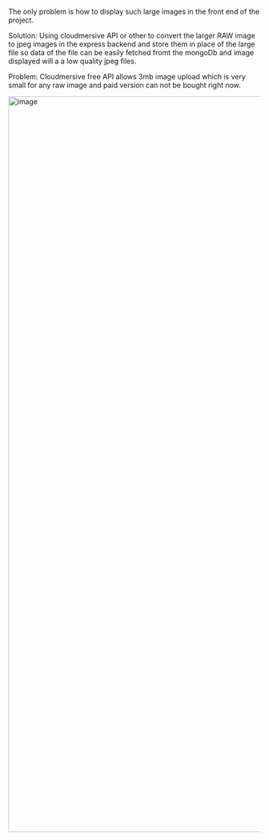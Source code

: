 The only problem is how to display such large images in the front end of the project.

Solution: Using cloudmersive API or other to convert the larger RAW image to jpeg images in the express backend and store them in place of the large file so data of the file can be easily fetched fromt the mongoDb and image displayed will a a low quality jpeg files. 

Problem: Cloudmersive free API allows 3mb image upload which is very small for any raw image and paid version can not be bought right now.

<img width="1470" alt="image" src="https://github.com/imOmsingh/Image-processor/assets/94113510/70847db0-457b-45a5-ae6a-6124c401f201">
